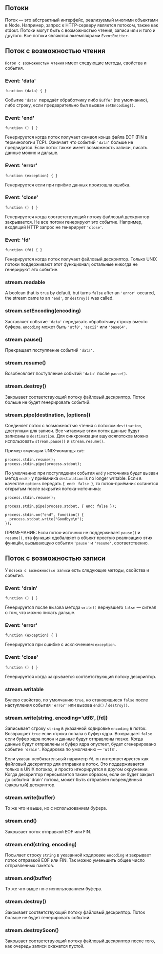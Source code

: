 ## Потоки

Поток — это абстрактный интерфейс, реализуемый многими объектами в Node.
Например, запрос к HTTP-серверу является потоком, также как stdout. Потоки
могут быть с возможностью чтения, записи или и того и другого. Все потоки
являются экземплярами `EventEmitter`.


## Поток с возможностью чтения

`Поток с возможностью чтения` имеет следующие методы, свойства и события.

### Event: 'data'

`function (data) { }`

Событие `'data'` передаёт обработчику либо `Buffer` (по умолчанию),
либо строку, если предварительно был вызван `setEncoding()`.

### Event: 'end'

`function () { }`

Генерируется когда поток получает символ конца файла EOF (FIN в терминологии TCP).
Означает что событий `'data'` больше не предвидится. Если поток также имеет
возможность записи, писать данные можно и дальше.

### Event: 'error'

`function (exception) { }`

Генерируется если при приёме данных произошла ошибка.

### Event: 'close'

`function () { }`

Генерируется когда соответствующий потоку файловый дескриптор закрывается.
Не все потоки генерируют это событие. Например, входящий HTTP запрос
не генерирует `'close'`.

### Event: 'fd'

`function (fd) { }`

Генерируется когда поток получает файловый дескриптор. Только UNIX потоки
поддерживают этот функционал; остальные никогда не генерируют это событие.

### stream.readable

A boolean that is `true` by default, but turns `false` after an `'error'`
occured, the stream came to an `'end'`, or `destroy()` was called.

### stream.setEncoding(encoding)
Заставляет событие `'data'` передавать обработчику строку вместо буфера.
`encoding` может быть `'utf8'`, `'ascii'` или `'base64'`.

### stream.pause()

Прекращает поступление событий `'data'`.

### stream.resume()

Возобновляет поступление событий `'data'` после `pause()`.

### stream.destroy()

Закрывает соответствующий потоку файловый дескриптор.
Поток больше не будет генерировать событий.

### stream.pipe(destination, [options])

Соединяет поток с возможностью чтения с потоком `destination`, доступным для записи.
Все читаемые этим поток данные будут записаны в `destination`. Для синхронизации
вшуюсяпотоков можно использовать `stream.pause()` и `stream.resume()`.

Пример эмуляции UNIX-команды `cat`:

    process.stdin.resume();
    process.stdin.pipe(process.stdout);


По умолчанию при поступлдении события `end` у источника будет вызван метод `end()`
у приёмника `destination` is no longer writable. Если в качестве `options`
передать `{ end: false }`, то поток-приёмник останется открытым после закрытия потока-источника:

    process.stdin.resume();

    process.stdin.pipe(process.stdout, { end: false });

    process.stdin.on("end", function() {
      process.stdout.write("Goodbye\n");
    });

ПРИМЕЧАНИЕ: Если поток-источник не поддерживает `pause()` и `resume()`, эта функция
одобалвяет в объект простую реализацию этих функцйи, вызывающую события
`'pause'` и `'resume'`, соответственно.


## Поток с возможностью записи

У `потока с возможностью записи` есть следующие методы, свойства и события.

### Event: 'drain'

`function () { }`

Генерируется после вызова метода `write()` вернувшего `false` — сигнал о том,
что можно писать дальше.

### Event: 'error'

`function (exception) { }`

Генерируется при ошибке с исключением `exception`.

### Event: 'close'

`function () { }`

Генерируется когда закрывается соответствующий потоку дескриптор.

### stream.writable

Булево свойство, по умолчанию `true`, но становящиеся `false` после наступления
события `'error'` или вызова `end()` / `destroy()`.

### stream.write(string, encoding='utf8', [fd])

Записывает строку `string` в указанной кодировке `encoding` в поток. Возвращает
`true` если строка попала в буфер ядра. Возвращает `false` если буфер ядра полон
и данные будут отправлены позже. Когда данные будут отправлены и буфер ядра опустеет,
будет сгенерировано событие `'drain'`. Кодировка по умолчанию — `'utf8'`.

Если указан необязательный параметр `fd`, он интерпретируется как файловый
дескриптор для отправки в поток. Это поддерживается только в UNIX потоках,
и просто игнорируется в другом окружении. Когда дескриптор пересылается таким
образом, если он будет закрыт до события 'drain' потока, может быть отправлен
повреждённый (закрытый) дескриптор.

### stream.write(buffer)

То же что и выше, но с использованием буфера.

### stream.end()

Закрывает поток отправкой EOF или FIN.

### stream.end(string, encoding)

Посылает строку `string` в указанной кодировке `encoding` и закрывает поток
отправкой EOF или FIN. Так можно уменьшить общее число отправленных пакетов.

### stream.end(buffer)

То же что выше но с использованием буфера.

### stream.destroy()

Закрывает соответствующий потоку файловый дескриптор.
Поток больше не будет генерировать событий.

### stream.destroySoon()

Закрывает соответствующий потоку файловый дескриптор после того, как очередь записи окажется пустой.
